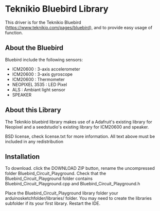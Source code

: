 # Teknikio Bluebird Library

This driver is for the Teknikio Bluebird (https://www.teknikio.com/pages/bluebird), and to provide easy usage of function.

## About the Bluebird ##

Bluebird include the following sensors:

- ICM20600 : 3-axis accelerometer 
- ICM20600 : 3-axis gyroscope
- ICM20600 : Thermometer
- NEOPIXEL 3535 : LED Pixel
- ALS : Ambiant light sensor
- SPEAKER

## About this Library ##

The Teknikio bluebird library makes use of a Adafruit's existing library for Neopixel and a seedstudio's existing library for ICM20600 and speaker.


BSD license, check license.txt for more information. All text above must be included in any redistribution

## Installation
To download. click the DOWNLOAD ZIP button, rename the uncompressed folder Bluebird_Circuit_Playground. Check that the Bluebird_Circuit_Playground folder contains Bluebird_Circuit_Playground.cpp and Bluebird_Circuit_Playground.h

Place the Bluebird_Circuit_Playground library folder your arduinosketchfolder/libraries/ folder. You may need to create the libraries subfolder if its your first library. Restart the IDE.